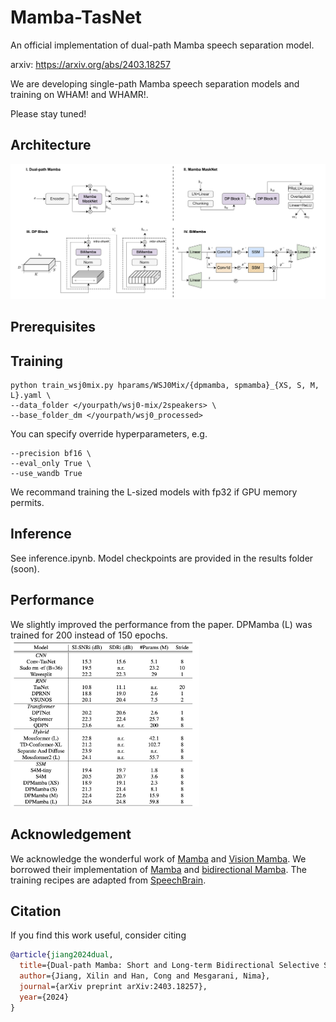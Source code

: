 # Mamba-TasNet

An official implementation of dual-path Mamba speech separation model.

arxiv: https://arxiv.org/abs/2403.18257

We are developing single-path Mamba speech separation models and training on WHAM! and WHAMR!. 

Please stay tuned!

## Architecture

![architecture](figures/dpmamba.png)

## Prerequisites

## Training

```
python train_wsj0mix.py hparams/WSJ0Mix/{dpmamba, spmamba}_{XS, S, M, L}.yaml \
--data_folder </yourpath/wsj0-mix/2speakers> \
--base_folder_dm </yourpath/wsj0_processed>
```
You can specify override hyperparameters, e.g.
```
--precision bf16 \
--eval_only True \
--use_wandb True
```
We recommand training the L-sized models with fp32 if GPU memory permits.


## Inference

See inference.ipynb. Model checkpoints are provided in the results folder (soon).

## Performance
We slightly improved the performance from the paper. DPMamba (L) was trained for 200 instead of 150 epochs.
<img src="figures/performance.png" alt="performance" width="60%">

## Acknowledgement

We acknowledge the wonderful work of [Mamba](https://arxiv.org/abs/2312.00752) and [Vision Mamba](https://arxiv.org/abs/2401.09417). We borrowed their implementation of [Mamba](https://github.com/state-spaces/mamba) and [bidirectional Mamba](https://github.com/hustvl/Vim). The training recipes are adapted from [SpeechBrain](https://speechbrain.github.io).

## Citation
If you find this work useful, consider citing
```bibtex
@article{jiang2024dual,
  title={Dual-path Mamba: Short and Long-term Bidirectional Selective Structured State Space Models for Speech Separation},
  author={Jiang, Xilin and Han, Cong and Mesgarani, Nima},
  journal={arXiv preprint arXiv:2403.18257},
  year={2024}
}
```

